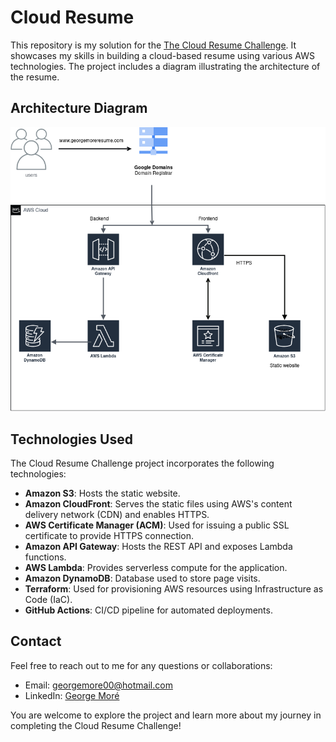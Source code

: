 # Cloud Resume

This repository is my solution for the [The Cloud Resume Challenge](https://cloudresumechallenge.dev/docs/the-challenge/aws/). It showcases my skills in building a cloud-based resume using various AWS technologies. The project includes a diagram illustrating the architecture of the resume.

## Architecture Diagram

![Architecture Diagram](https://github.com/georgemore00/cloud-resume/blob/main/CloudResume.drawio.png)

## Technologies Used

The Cloud Resume Challenge project incorporates the following technologies:

- **Amazon S3**: Hosts the static website.
- **Amazon CloudFront**: Serves the static files using AWS's content delivery network (CDN) and enables HTTPS.
- **AWS Certificate Manager (ACM)**: Used for issuing a public SSL certificate to provide HTTPS connection.
- **Amazon API Gateway**: Hosts the REST API and exposes Lambda functions.
- **AWS Lambda**: Provides serverless compute for the application.
- **Amazon DynamoDB**: Database used to store page visits.
- **Terraform**: Used for provisioning AWS resources using Infrastructure as Code (IaC).
- **GitHub Actions**: CI/CD pipeline for automated deployments.

## Contact

Feel free to reach out to me for any questions or collaborations:

- Email: georgemore00@hotmail.com
- LinkedIn: [George Moré](https://www.linkedin.com/in/george-mor%C3%A9-6516a11a7/)

You are welcome to explore the project and learn more about my journey in completing the Cloud Resume Challenge!
